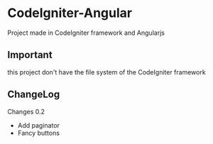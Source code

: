 CodeIgniter-Angular
===================

Project made in CodeIgniter framework and Angularjs

## Important
this project don't have the file system of the CodeIgniter framework

## ChangeLog

Changes 0.2
 - Add paginator
 - Fancy buttons
